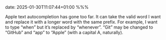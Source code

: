 date: 2025-01-30T11:07:44+01:00
%%%

Apple text autocompletion has gone too far. It can take the valid word I want and replace it with a longer word with the same prefix. For example, I want to type “when” but it’s replaced by “whenever”. “Git” may be changed to “GitHub” and “app” to “Apple” (with a capital A, naturally).
